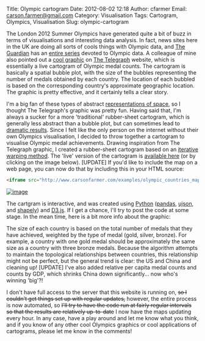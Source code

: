Title: Olympic cartogram
Date: 2012-08-02 12:18
Author: cfarmer
Email: carson.farmer@gmail.com
Category: Visualisation
Tags: Cartogram, Olympics, Visualisation
Slug: olympic-cartogram

The London 2012 Summer Olympics have generated quite a bit of buzz in
terms of visualisations and interesting data analysis. In fact, news
sites here in the UK are doing all sorts of cools things with Olympic
data, and [The Guardian][] has an [entire series][] devoted to Olympic
data. A colleague of mine also pointed out a [cool graphic][] on [The
Telegraph][] website, which is essentially a live cartogram of Olympic
medal counts. The cartogram is basically a spatial bubble plot, with the
size of the bubbles representing the number of medals obtained by each
country. The location of each bubbled is based on the corresponding
country's approximate geographic location. The graphic is pretty
effective, and it certainly tells a clear story.

I'm a big fan of these types of abstract [representations of space][],
so I thought The Telegraph's graphic was pretty fun. Having said that,
I'm always a sucker for a more 'traditional' rubber-sheet cartogram,
which is generally less abstract than a bubble plot, but can sometimes
lead to [dramatic results][]. Since I felt like the only person on the
internet without their own Olympics visualisation, I decided to throw
together a cartogram to visualise Olympic medal achievements. Drawing
inspiration from The Telegraph graphic, I created a rubber-sheet
cartogram based on an [iterative warping method][]. The 'live' version
of the cartogram is [available here][] (or by clicking on the image
below). [UPDATE] If you'd like to include the map on a web page, you can
now do that by including this in your HTML source:

```html
<iframe src="http://www.carsonfarmer.com/examples/olympic_countries_map.html" width=1230 height=545\></iframe>
```
<!--more-->

[![image][]][available here]

The cartgram is interactive, and was created using [Python][]
([pandas][], [ujson][], and [shapely][]) and [D3.js][]. If I get a
chance, I'll try to post the code at some stage. In the mean time, here
is a bit more info about the graphic:

The size of each country is based on the total number of medals that
they have achieved, weighted by the type of medal (gold, silver,
bronze). For example, a country with one gold medal should be
approximately the same size as a country with three bronze medals.
Because the algorithm attempts to maintain the topological relationships
between countries, this relationship might not be perfect, but the
general trend is clear: the US and China and cleaning up! [UPDATE] I've
also added relative per capita medal counts and counts by GDP, which
shrinks China down significantly... now who's winning 'big'?!

I don't have full access to the server that this website is running on,
<strike>so I couldn't get things set up with regular updates,</strike> however, the
entire process is now automated, so <strike>I'll try to have the code run at
fairly regular intervals so that the results are relatively up-to-date</strike>
I now have the maps updating every hour. In any case, have a play around
and let me know what you think, and if you know of any other cool
Olympics graphics or cool applications of cartograms, please let me know
in the comments!

[The Guardian]: http://www.guardian.co.uk/
[entire series]: http://www.guardian.co.uk/sport/series/london-2012-olympics-data
[cool graphic]: http://www.telegraph.co.uk/sport/olympics/9436640/London-2012-Olympics-dynamic-world-medal-map.html
[The Telegraph]: http://www.telegraph.co.uk/
[representations of space]: http://www.unicef.org/sowc2012/urbanmap/
[iterative warping method]: http://lambert.nico.free.fr/tp/biblio/Dougeniketal1985.pdf
[dramatic results]: http://www.worldmapper.org/
[available here]: examples/olympic_countries/
[image]: |filename|/images/olympic_carto.png "Olympic cartogram"
[Python]: http://www.python.org/
[pandas]: http://pandas.pydata.org/
[ujson]: https://github.com/esnme/ultrajson
[shapely]: http://toblerity.github.com/shapely/manual.html
[D3.js]: http://d3js.org/
